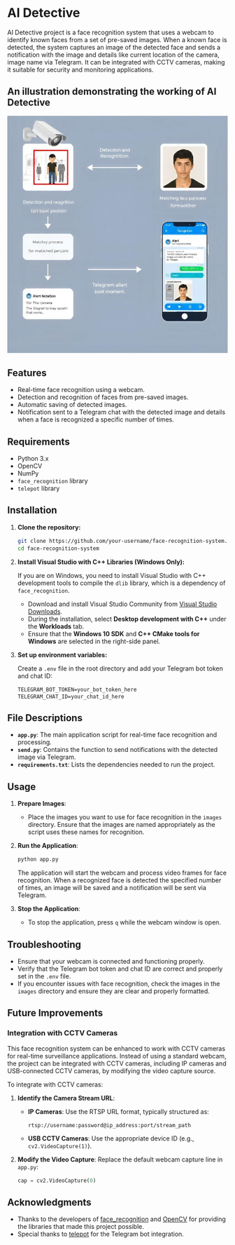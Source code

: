 # AI Detective

AI Detective project is a face recognition system that uses a webcam to identify known faces from a set of pre-saved images. When a known face is detected, the system captures an image of the detected face and sends a notification with the image and details like current location of the camera, image name via Telegram. It can be integrated with CCTV cameras, making it suitable for security and monitoring applications.

## An illustration demonstrating the working of AI Detective
![Project Workflow](https://github.com/yashwanth-smarty/AI-Detective/blob/main/An%20illustration%20demonstrating%20the%20working%20of%20AI%20Detective%20project.jpeg?raw=true)

## Features

- Real-time face recognition using a webcam.
- Detection and recognition of faces from pre-saved images.
- Automatic saving of detected images.
- Notification sent to a Telegram chat with the detected image and details when a face is recognized a specific number of times.

## Requirements

- Python 3.x
- OpenCV
- NumPy
- `face_recognition` library
- `telepot` library

## Installation

1. **Clone the repository:**

    ```bash
    git clone https://github.com/your-username/face-recognition-system.git
    cd face-recognition-system
    ```
2. **Install Visual Studio with C++ Libraries (Windows Only):**

   If you are on Windows, you need to install Visual Studio with C++ development tools to compile the `dlib` library, which is a dependency of `face_recognition`.

   - Download and install Visual Studio Community from [Visual Studio Downloads](https://visualstudio.microsoft.com/downloads/).
   - During the installation, select **Desktop development with C++** under the **Workloads** tab.
   - Ensure that the **Windows 10 SDK** and **C++ CMake tools for Windows** are selected in the right-side panel.
3. **Set up environment variables:**

    Create a `.env` file in the root directory and add your Telegram bot token and chat ID:

    ```env
    TELEGRAM_BOT_TOKEN=your_bot_token_here
    TELEGRAM_CHAT_ID=your_chat_id_here
    ```

## File Descriptions

- **`app.py`**: The main application script for real-time face recognition and processing.
- **`send.py`**: Contains the function to send notifications with the detected image via Telegram.
- **`requirements.txt`**: Lists the dependencies needed to run the project.

## Usage

1. **Prepare Images**:
   - Place the images you want to use for face recognition in the `images` directory. Ensure that the images are named appropriately as the script uses these names for recognition.

2. **Run the Application**:

    ```bash
    python app.py
    ```

   The application will start the webcam and process video frames for face recognition. When a recognized face is detected the specified number of times, an image will be saved and a notification will be sent via Telegram.

3. **Stop the Application**:
   - To stop the application, press `q` while the webcam window is open.

## Troubleshooting

- Ensure that your webcam is connected and functioning properly.
- Verify that the Telegram bot token and chat ID are correct and properly set in the `.env` file.
- If you encounter issues with face recognition, check the images in the `images` directory and ensure they are clear and properly formatted.

## Future Improvements

### Integration with CCTV Cameras

This face recognition system can be enhanced to work with CCTV cameras for real-time surveillance applications. Instead of using a standard webcam, the project can be integrated with CCTV cameras, including IP cameras and USB-connected CCTV cameras, by modifying the video capture source.

To integrate with CCTV cameras:

1. **Identify the Camera Stream URL**:
   - **IP Cameras**: Use the RTSP URL format, typically structured as:
     ```
     rtsp://username:password@ip_address:port/stream_path
     ```
   - **USB CCTV Cameras**: Use the appropriate device ID (e.g., `cv2.VideoCapture(1)`).

2. **Modify the Video Capture**:
   Replace the default webcam capture line in `app.py`:
   
   ```python
   cap = cv2.VideoCapture(0)

## Acknowledgments

- Thanks to the developers of [face_recognition](https://github.com/ageitgey/face_recognition) and [OpenCV](https://opencv.org/) for providing the libraries that made this project possible.
- Special thanks to [telepot](https://github.com/nickoala/telepot) for the Telegram bot integration.
